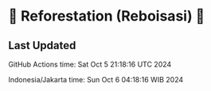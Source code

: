 
# 🌳 Reforestation (Reboisasi) 🌲

## Last Updated

GitHub Actions time: Sat Oct  5 21:18:16 UTC 2024

Indonesia/Jakarta time: Sun Oct  6 04:18:16 WIB 2024

